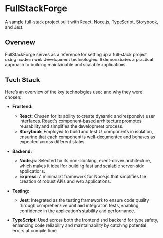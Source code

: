 # FullStackForge

A sample full-stack project built with React, Node.js, TypeScript, Storybook, and Jest.

## Overview

FullStackForge serves as a reference for setting up a full-stack project using modern web development technologies. It demonstrates a practical approach to building maintainable and scalable applications.

## Tech Stack

Here’s an overview of the key technologies used and why they were chosen:

- **Frontend:**

  - **React**: Chosen for its ability to create dynamic and responsive user interfaces. React's component-based architecture promotes reusability and simplifies the development process.
  - **Storybook**: Employed to build and test UI components in isolation, ensuring that each component is well-documented and behaves as expected across different states.

- **Backend:**

  - **Node.js**: Selected for its non-blocking, event-driven architecture, which makes it ideal for building fast and scalable server-side applications.
  - **Express**: A minimalist framework for Node.js that simplifies the creation of robust APIs and web applications.

- **Testing:**

  - **Jest**: Integrated as the testing framework to ensure code quality through comprehensive unit and integration tests, enabling confidence in the application’s stability and performance.

- **TypeScript**: Used across both the frontend and backend for type safety, enhancing code reliability and maintainability by catching potential errors at compile time.
